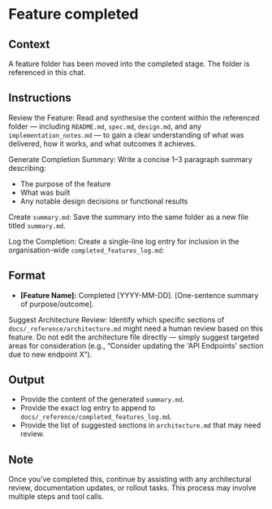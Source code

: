 # Feature completed

## Context

A feature folder has been moved into the completed stage. 
The folder is referenced in this chat.

## Instructions

Review the Feature: Read and synthesise the content within the referenced 
folder — including `README.md`, `spec.md`, `design.md`, and any 
`implementation_notes.md` — to gain a clear understanding of what was delivered,
how it works, and what outcomes it achieves.

Generate Completion Summary: Write a concise 1–3 paragraph summary describing:

- The purpose of the feature
- What was built
- Any notable design decisions or functional results

Create `summary.md`: Save the summary into the same folder as a new file titled 
`summary.md`.

Log the Completion: Create a single-line log entry for inclusion in the 
organisation-wide `completed_features_log.md`:

## Format

- **[Feature Name]:** Completed [YYYY-MM-DD]. 
[One-sentence summary of purpose/outcome].

Suggest Architecture Review: Identify which specific sections of 
`docs/_reference/architecture.md` might need a human review based on 
this feature. Do not edit the architecture file directly — 
simply suggest targeted areas for consideration 
(e.g., “Consider updating the 'API Endpoints' section due to new endpoint X”).

## Output

- Provide the content of the generated `summary.md`.
- Provide the exact log entry to append to 
  `docs/_reference/completed_features_log.md`.
- Provide the list of suggested sections in `architecture.md` that may 
  need review.

## Note

Once you’ve completed this, continue by assisting with any architectural 
review, documentation updates, or rollout tasks. This process may involve multiple steps and tool calls.